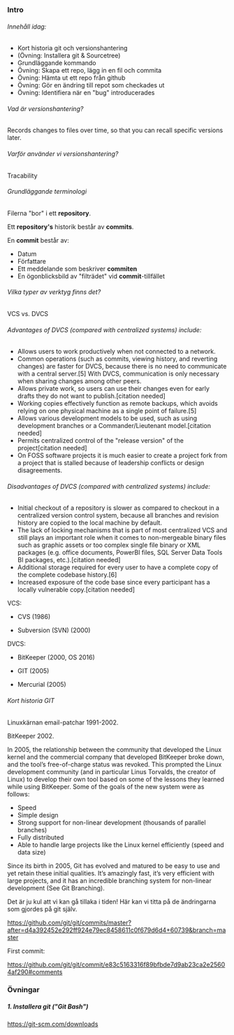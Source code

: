 ### Intro

###### Innehåll idag:

- Kort historia git och versionshantering
- (Övning: Installera git & Sourcetree)
- Grundläggande kommando
- Övning: Skapa ett repo, lägg in en fil och commita
- Övning: Hämta ut ett repo från github
- Övning: Gör en ändring till repot som checkades ut
- Övning: Identifiera när en "bug" introducerades

###### Vad är versionshantering?

Records changes to files over time, so that you can recall specific versions later.

###### Varför använder vi versionshantering?

Tracability

###### Grundläggande terminologi

Filerna "bor" i ett **repository**.

Ett **repository's** historik består av **commits**.

En **commit** består av:

- Datum
- Författare
- Ett meddelande som beskriver **commiten**
- En ögonblicksbild av "filträdet" vid **commit**-tillfället

###### Vilka typer av verktyg finns det?

VCS vs. DVCS

###### Advantages of DVCS (compared with centralized systems) include:

- Allows users to work productively when not connected to a network.
- Common operations (such as commits, viewing history, and reverting changes) are faster for DVCS, because there is no need to communicate with a central server.[5] With DVCS, communication is only necessary when sharing changes among other peers.
- Allows private work, so users can use their changes even for early drafts they do not want to publish.[citation needed]
- Working copies effectively function as remote backups, which avoids relying on one physical machine as a single point of failure.[5]
- Allows various development models to be used, such as using development branches or a Commander/Lieutenant model.[citation needed]
- Permits centralized control of the "release version" of the project[citation needed]
- On FOSS software projects it is much easier to create a project fork from a project that is stalled because of leadership conflicts or design disagreements.

###### Disadvantages of DVCS (compared with centralized systems) include:

- Initial checkout of a repository is slower as compared to checkout in a centralized version control system, because all branches and revision history are copied to the local machine by default.
- The lack of locking mechanisms that is part of most centralized VCS and still plays an important role when it comes to non-mergeable binary files such as graphic assets or too complex single file binary or XML packages (e.g. office documents, PowerBI files, SQL Server Data Tools BI packages, etc.).[citation needed]
- Additional storage required for every user to have a complete copy of the complete codebase history.[6]
- Increased exposure of the code base since every participant has a locally vulnerable copy.[citation needed]


VCS:

- CVS (1986)

- Subversion (SVN) (2000)

DVCS:

- BitKeeper (2000, OS 2016)

- GIT (2005)

- Mercurial (2005)

###### Kort historia GIT

Linuxkärnan email-patchar 1991-2002.

BitKeeper 2002.

In 2005, the relationship between the community that developed the Linux kernel and the commercial company that developed BitKeeper broke down, and the tool’s free-of-charge status was revoked. This prompted the Linux development community (and in particular Linus Torvalds, the creator of Linux) to develop their own tool based on some of the lessons they learned while using BitKeeper. Some of the goals of the new system were as follows:

- Speed
- Simple design
- Strong support for non-linear development (thousands of parallel branches)
- Fully distributed
- Able to handle large projects like the Linux kernel efficiently (speed and data size)

Since its birth in 2005, Git has evolved and matured to be easy to use and yet retain these initial qualities. It’s amazingly fast, it’s very efficient with large projects, and it has an incredible branching system for non-linear development (See Git Branching).

Det är ju kul att vi kan gå tillaka i tiden! Här kan vi titta på de ändringarna som gjordes på git själv.

https://github.com/git/git/commits/master?after=d4a392452e292ff924e79ec8458611c0f679d6d4+60739&branch=master

First commit: 

https://github.com/git/git/commit/e83c5163316f89bfbde7d9ab23ca2e25604af290#comments

### Övningar

##### 1. Installera git ("Git Bash")

https://git-scm.com/downloads

